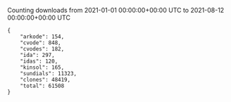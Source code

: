 
Counting downloads from 2021-01-01 00:00:00+00:00 UTC to 2021-08-12 00:00:00+00:00 UTC

```
{
    "arkode": 154,
    "cvode": 848,
    "cvodes": 182,
    "ida": 297,
    "idas": 120,
    "kinsol": 165,
    "sundials": 11323,
    "clones": 48419,
    "total": 61508
}
```
